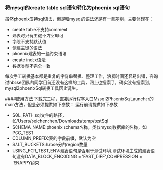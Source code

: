 ### 将mysql的create table sql语句转化为phoenix sql语句

虽然phoenix支持sql语法，但是和mysql的语法还是有一些差别，主要体现在：
- create table不支持comment
- 建表时只有主键不为空即可
- 字段不支持默认值
- 创建主键的语法
- phoenix建表的一些约束语法
- create index语法
- 数据类型不完全一致

每次手工转换基本都是重复的字符串替换、整理工作，浪费时间还容易出错，咨询过hbase团队的同学目前还没有这样的工具，网上也搜索了，确实没有搜索到，mysql2phoenixSql转换工具因此诞生。

####使用方法
下载完工程，直接运行程序入口Mysql2PhoenixSqlLauncher的main方法，但是必须提供如下参数：
 运行前请提供如下参数
 - SQL_PATH:sql文件的路径，如/Users/peichenchen/Downloads/temp/testSql
 - SCHEMA_NAME:phoenix schema名称，类似mysql数据库的名称，如PCC_TEST
 -  COLUMN_PREFIX:表的字段前缀，默认为空
 -  SALT_BUCKETS:habse分的region数量
 -  USING_FOR_TEST_ENV:建表语句是否用于测试环境,测试环境生成的建表语句没有DATA_BLOCK_ENCODING = 'FAST_DIFF',COMPRESSION = 'SNAPPY约束
